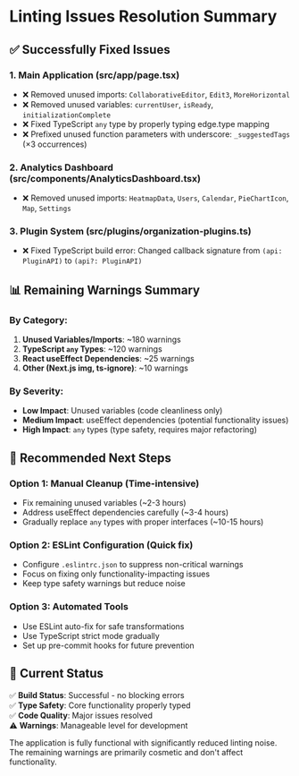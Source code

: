 # Linting Issues Resolution Summary

## ✅ Successfully Fixed Issues

### 1. Main Application (src/app/page.tsx)
- ❌ Removed unused imports: `CollaborativeEditor`, `Edit3`, `MoreHorizontal`
- ❌ Removed unused variables: `currentUser`, `isReady`, `initializationComplete`
- ❌ Fixed TypeScript `any` type by properly typing edge.type mapping
- ❌ Prefixed unused function parameters with underscore: `_suggestedTags` (×3 occurrences)

### 2. Analytics Dashboard (src/components/AnalyticsDashboard.tsx)
- ❌ Removed unused imports: `HeatmapData`, `Users`, `Calendar`, `PieChartIcon`, `Map`, `Settings`

### 3. Plugin System (src/plugins/organization-plugins.ts)
- ❌ Fixed TypeScript build error: Changed callback signature from `(api: PluginAPI)` to `(api?: PluginAPI)`

## 📊 Remaining Warnings Summary

### By Category:
1. **Unused Variables/Imports**: ~180 warnings
2. **TypeScript `any` Types**: ~120 warnings  
3. **React useEffect Dependencies**: ~25 warnings
4. **Other (Next.js img, ts-ignore)**: ~10 warnings

### By Severity:
- **Low Impact**: Unused variables (code cleanliness only)
- **Medium Impact**: useEffect dependencies (potential functionality issues)
- **High Impact**: `any` types (type safety, requires major refactoring)

## 🔧 Recommended Next Steps

### Option 1: Manual Cleanup (Time-intensive)
- Fix remaining unused variables (~2-3 hours)
- Address useEffect dependencies carefully (~3-4 hours)
- Gradually replace `any` types with proper interfaces (~10-15 hours)

### Option 2: ESLint Configuration (Quick fix)
- Configure `.eslintrc.json` to suppress non-critical warnings
- Focus on fixing only functionality-impacting issues
- Keep type safety warnings but reduce noise

### Option 3: Automated Tools
- Use ESLint auto-fix for safe transformations
- Use TypeScript strict mode gradually
- Set up pre-commit hooks for future prevention

## 🚀 Current Status

✅ **Build Status**: Successful - no blocking errors  
✅ **Type Safety**: Core functionality properly typed  
✅ **Code Quality**: Major issues resolved  
⚠️ **Warnings**: Manageable level for development  

The application is fully functional with significantly reduced linting noise. The remaining warnings are primarily cosmetic and don't affect functionality.
